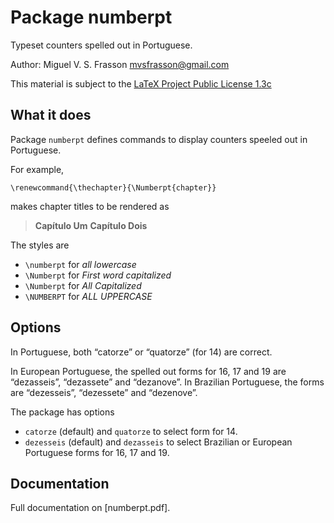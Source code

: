 # Package numberpt #

Typeset counters spelled out in Portuguese.

Author: Miguel V. S. Frasson
[mvsfrasson@gmail.com](mailto:mvsfrasson@gmail.com)

This material is subject to the
[LaTeX Project Public License 1.3c](https://ctan.org/license/lppl1.3)

## What it does ##

Package `numberpt` defines commands to display counters speeled out in
Portuguese.

For example,
``` TeX
\renewcommand{\thechapter}{\Numberpt{chapter}}
```
makes chapter titles to be rendered as
> **Capítulo Um**
> **Capítulo Dois**

The styles are
* `\numberpt` for _all lowercase_
* `\Numberpt` for _First word capitalized_
* `\Numberpt` for _All Capitalized_
* `\NUMBERPT` for _ALL UPPERCASE_

## Options ##

In Portuguese, both “catorze” or “quatorze” (for 14) are correct.

In European Portuguese, the spelled out forms for 16, 17 and 19 are
“dezasseis”, “dezassete” and “dezanove”.  In Brazilian Portuguese, the
forms are “dezesseis”, “dezessete” and “dezenove”.

The package has options
* `catorze` (default) and `quatorze` to select form for 14.
* `dezesseis` (default) and `dezasseis` to select Brazilian or European Portuguese forms for 16, 17 and 19.

## Documentation ##

Full documentation on [numberpt.pdf].
